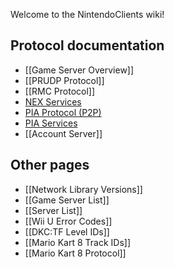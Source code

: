 Welcome to the NintendoClients wiki!
## Protocol documentation
* [[Game Server Overview]]
* [[PRUDP Protocol]]
* [[RMC Protocol]]
* [NEX Services](NEX-Protocols)
* [PIA Protocol (P2P)](PIA-Protocol)
* [PIA Services](PIA-Protocols)
* [[Account Server]]

## Other pages
* [[Network Library Versions]]
* [[Game Server List]]
* [[Server List]]
* [[Wii U Error Codes]]
* [[DKC:TF Level IDs]]
* [[Mario Kart 8 Track IDs]]
* [[Mario Kart 8 Protocol]]